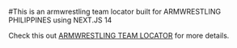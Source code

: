 #This is an armwrestling team locator built for ARMWRESTLING PHILIPPINES using NEXT.JS 14

Check this out [ARMWRESTLING TEAM LOCATOR](https://awphils-locator.vercel.app/) for more details.
